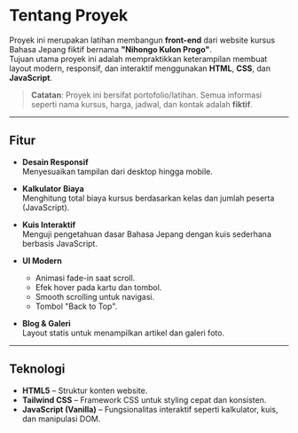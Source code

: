 # Tentang Proyek

Proyek ini merupakan latihan membangun **front-end** dari website kursus Bahasa Jepang fiktif bernama **"Nihongo Kulon Progo"**.  
Tujuan utama proyek ini adalah mempraktikkan keterampilan membuat layout modern, responsif, dan interaktif menggunakan **HTML**, **CSS**, dan **JavaScript**.

> **Catatan**: Proyek ini bersifat portofolio/latihan. Semua informasi seperti nama kursus, harga, jadwal, dan kontak adalah **fiktif**.

---

## Fitur

- **Desain Responsif**  
  Menyesuaikan tampilan dari desktop hingga mobile.

- **Kalkulator Biaya**  
  Menghitung total biaya kursus berdasarkan kelas dan jumlah peserta (JavaScript).

- **Kuis Interaktif**  
  Menguji pengetahuan dasar Bahasa Jepang dengan kuis sederhana berbasis JavaScript.

- **UI Modern**  
  - Animasi fade-in saat scroll.  
  - Efek hover pada kartu dan tombol.  
  - Smooth scrolling untuk navigasi.  
  - Tombol "Back to Top".

- **Blog & Galeri**  
  Layout statis untuk menampilkan artikel dan galeri foto.

---

## Teknologi

- **HTML5** – Struktur konten website.  
- **Tailwind CSS** – Framework CSS untuk styling cepat dan konsisten.  
- **JavaScript (Vanilla)** – Fungsionalitas interaktif seperti kalkulator, kuis, dan manipulasi DOM.
